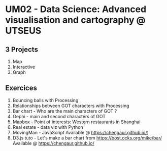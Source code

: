 # UM02 - Data Science: Advanced visualisation and cartography @ UTSEUS
## 3 Projects
1. Map
2. Interactive
3. Graph

## Exercices
1. Bouncing balls with Processing
2. Relationships between GOT characters with Processing
3. Bar chart - Who are the main characters of GOT ?
4. Gephi - main and second characters of GOT
5. Mapbox - Point of interests: Western restaurants in Shanghai
6. Real estate - data viz with Python
7. MovingMan - JavaScript Available @ https://chengaur.github.io/)
7. D3.js tuto - Let's make a bar chart from https://bost.ocks.org/mike/bar/ Available @ https://chengaur.github.io/
